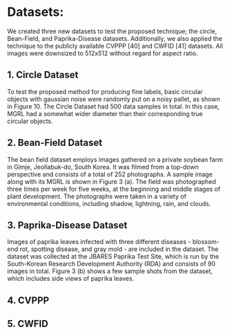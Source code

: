# Datasets:
We created three new datasets to test the proposed technique; the circle, Bean-Field, and Paprika-Disease datasets. Additionally, we also applied the technique to the publicly available CVPPP [40] and CWFID [41] datasets. All images were downsized to 512x512 without regard for aspect ratio.
## 1.	Circle Dataset
To test the proposed method for producing fine labels, basic circular objects with gaussian noise were randomly put on a noisy pallet, as shown in Figure 10. The Circle Dataset had 500 data samples in total. In this case, MGRL had a somewhat wider diameter than their corresponding true circular objects.
## 2.	Bean-Field Dataset
The bean field dataset employs images gathered on a private soybean farm in Gimje, Jeollabuk-do, South Korea. It was filmed from a top-down perspective and consists of a total of 252 photographs. A sample image along with its MGRL is shown in Figure 3 (a). The field was photographed three times per week for five weeks, at the beginning and middle stages of plant development. The photographs were taken in a variety of environmental conditions, including shadow, lightning, rain, and clouds.
## 3.	Paprika-Disease Dataset
Images of paprika leaves infected with three different diseases - blossom-end rot, spotting disease, and gray mold - are included in the dataset. The dataset was collected at the JBARES Paprika Test Site, which is run by the South-Korean Research Development Authority (RDA) and consists of 90 images in total. Figure 3 (b) shows a few sample shots from the dataset, which includes side views of paprika leaves.
## 4. CVPPP

## 5. CWFID
